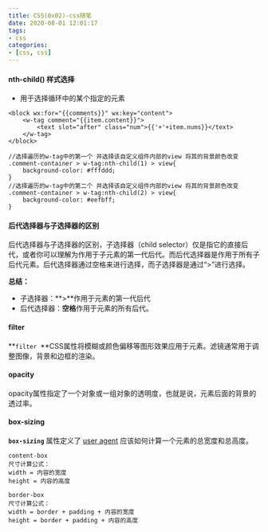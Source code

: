 ```yaml
---
title: CSS(0x02)-css随笔
date: 2020-08-01 12:01:17
tags:
- css
categories:
- [css, css]
---
```

####  nth-child() 样式选择

* 用于选择循环中的某个指定的元素

```
<block wx:for="{{comments}}" wx:key="content">
    <w-tag comment="{{item.content}}">
        <text slot="after" class="num">{{'+'+item.nums}}</text>
    </w-tag>
</block>

//选择遍历的w-tag中的第一个 并选择该自定义组件内部的view 将其的背景颜色改变
.comment-container > w-tag:nth-child(1) > view{
    background-color: #fffddd;
}
//选择遍历的w-tag中的第二个 并选择该自定义组件内部的view 将其的背景颜色改变
.comment-container > w-tag:nth-child(2) > view{
    background-color: #eefbff;
}
```

#### 后代选择器与子选择器的区别

 后代选择器与子选择器的区别，子选择器（child selector）仅是指它的直接后代，或者你可以理解为作用于子元素的第一代后代。而后代选择器是作用于所有子后代元素。后代选择器通过空格来进行选择，而子选择器是通过“>”进行选择。

**总结：**

* 子选择器：**>**作用于元素的第一代后代
* 后代选择器：**空格**作用于元素的所有后代。

####  filter

 **`filter `**CSS属性将模糊或颜色偏移等图形效果应用于元素。滤镜通常用于调整图像，背景和边框的渲染。 

#### opacity

 opacity属性指定了一个对象或一组对象的透明度，也就是说，元素后面的背景的透过率。 

####  box-sizing

  **`box-sizing`** 属性定义了 [user agent](https://developer.mozilla.org/en-US/docs/Glossary/user_agent) 应该如何计算一个元素的总宽度和总高度。 

```
content-box
尺寸计算公式：
width = 内容的宽度
height = 内容的高度

border-box
尺寸计算公式：
width = border + padding + 内容的宽度
height = border + padding + 内容的高度
```

